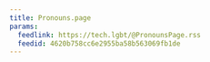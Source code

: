 ```yaml
---
title: Pronouns.page
params:
  feedlink: https://tech.lgbt/@PronounsPage.rss
  feedid: 4620b758cc6e2955ba58b563069fb1de
---
```

